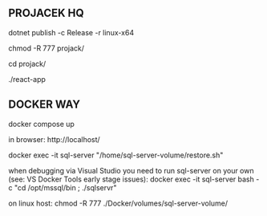 ## PROJACEK HQ

dotnet publish -c Release -r linux-x64

chmod -R 777 projack/

cd projack/

./react-app

## DOCKER WAY

docker compose up

in browser: http://localhost/

docker exec -it sql-server "/home/sql-server-volume/restore.sh"

when debugging via Visual Studio you need to run sql-server on your own (see: VS Docker Tools early stage issues):
docker exec -it sql-server bash -c "cd /opt/mssql/bin ; ./sqlservr"

on linux host: chmod -R 777 ./Docker/volumes/sql-server-volume/